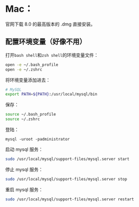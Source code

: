 # Mac：

官网下载 8.0 的最高版本的 .dmg 直接安装。

## 配置环境变量（好像不用）

打开`bash shell`和`zsh shell`的环境变量文件：

```bash
open -e ~/.bash_profile
open -e ~/.zshrc
```

将环境变量添加进去：

```bash
# MySQL
export PATH=${PATH}:/usr/local/mysql/bin
```

保存：

```bash
source ~/.bash_profile
source ~/.zshrc
```

登陆：

```
mysql -uroot -padministrator
```

启动 mysql 服务：

```bash
sudo /usr/local/mysql/support-files/mysql.server start
```

停止 mysql 服务：

```bash
sudo /usr/local/mysql/support-files/mysql.server stop
```

重启 mysql 服务：

```bash
sudo /usr/local/mysql/support-files/mysql.server restart
```

